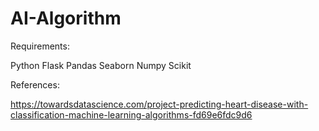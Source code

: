 # AI-Algorithm

Requirements:

Python
Flask
Pandas
Seaborn
Numpy
Scikit

References:

https://towardsdatascience.com/project-predicting-heart-disease-with-classification-machine-learning-algorithms-fd69e6fdc9d6
